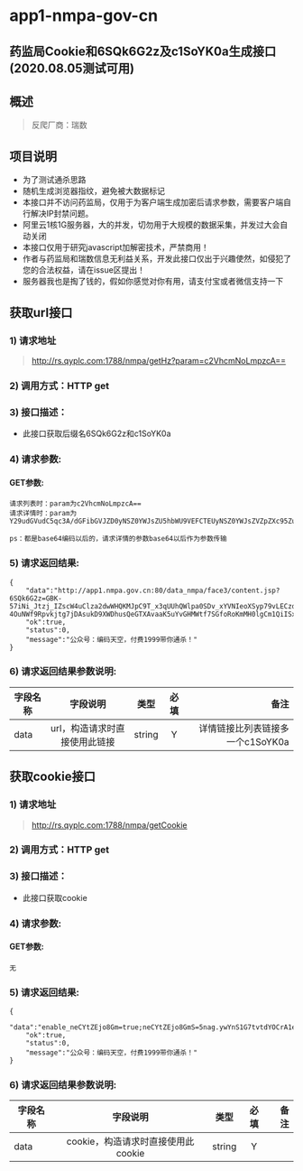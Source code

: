 # app1-nmpa-gov-cn
## 药监局Cookie和6SQk6G2z及c1SoYK0a生成接口(2020.08.05测试可用)
## 概述
> 反爬厂商：瑞数
## 项目说明
- 为了测试通杀思路
- 随机生成浏览器指纹，避免被大数据标记
- 本接口并不访问药监局，仅用于为客户端生成加密后请求参数，需要客户端自行解决IP封禁问题。
- 阿里云1核1G服务器，大的并发，切勿用于大规模的数据采集，并发过大会自动关闭
- 本接口仅用于研究javascript加解密技术，严禁商用！
- 作者与药监局和瑞数信息无利益关系，开发此接口仅出于兴趣使然，如侵犯了您的合法权益，请在issue区提出！
- 服务器我也是掏了钱的，假如你感觉对你有用，请支付宝或者微信支持一下
## 获取url接口

### 1) 请求地址

>http://rs.qyplc.com:1788/nmpa/getHz?param=c2VhcmNoLmpzcA==

### 2) 调用方式：HTTP get

### 3) 接口描述：

* 此接口获取后缀名6SQk6G2z和c1SoYK0a

### 4) 请求参数:

#### GET参数:

```
请求列表时：param为c2VhcmNoLmpzcA==
请求详情时：param为Y29udGVudC5qc3A/dGFibGVJZD0yNSZ0YWJsZU5hbWU9VEFCTEUyNSZ0YWJsZVZpZXc95Zu95Lqn6I2v5ZOBJklkPTY0NzEx

ps：都是base64编码以后的，请求详情的参数base64以后作为参数传输

```
### 5) 请求返回结果:

```
{
    "data":"http://app1.nmpa.gov.cn:80/data_nmpa/face3/content.jsp?6SQk6G2z=GBK-57iNi_Jtzj_IZscW4uClza2dwWHQKMJpC9T_x3qUUhQWlpa0SDv_xYVNIeoXSyp79vLECzd.2roIr0FC0xw.ZAd_dayekMD4K_Un3JfvCGv_zqMDPnGqUe5FSpxNJsX_0AFDCr6ppow4nLaL4xFBRukkSuvzp0Mi7wSsp4.eZbW8T4n19UxbshiqDBuUghxb_oHrazlbN.UJ1.oZ0lHEqpaT7xTfZtQ_Q0KSBbRa31BbIdaonSXV.2OwgIYLhEpwd1_i6m3y5E9SrPK3SCyMqa_z50vI.BQzKMQUeIvsZMcidbQ2D2fJxsGnpnT.9Cq51WFBdpE7lHHId_2rCbASVtJGtct9ntIcrGTlNebjTw.Z&c1SoYK0a=GBK-4OuNWf9Rpvkjtg7jDAsukD9XWDhusQeGTXAvaaK5uYvGHMWtf7SGfoRoKmMH0lgCm1QiISxQezQnAFcrF2LnbYTS_CCgDIGlg.HT9AFFrRSY1D.cgdNTQfdX5euIr_Fl_.np3.U3OWmPHj6n8Lrgdi9sdkhqKhlyscCFWyW5oZ4iY38F1VkOiHTNxvBdTenQ0am9SHsXYYyQTmYihcXUTza",
    "ok":true,
    "status":0,
    "message":"公众号：编码天空，付费1999带你通杀！"
}
```


### 6) 请求返回结果参数说明:
|字段名称       |字段说明         |类型            |必填            |备注     |
| -------------|:--------------:|:--------------:|:--------------:| ------:|
|data|url，构造请求时直接使用此链接|string|Y|详情链接比列表链接多一个c1SoYK0a|




## 获取cookie接口

### 1) 请求地址

>http://rs.qyplc.com:1788/nmpa/getCookie

### 2) 调用方式：HTTP get

### 3) 接口描述：

* 此接口获取cookie

### 4) 请求参数:

#### GET参数:

```
无

```
### 5) 请求返回结果:

```
{
    "data":"enable_neCYtZEjo8Gm=true;neCYtZEjo8GmS=5nag.ywYnS1G7tvtdYOCrA1esU3GBo5PwwaQzprl0f.4A9oN.1pUKlq9OG5P.iLsSiMZCRTPZ79_6UifO5T534A;neCYtZEjo8GmT=5Unz6xTZ.w09qqqmuaCC8cAWWuXrGtZf7SRQnOY4LxdFQW_Zd43CVWTucdQ9bqsLQM1Te.HwiURCdCGGIZslGPEdhjhMX2Dn4IDD5Dj8xQGeuLX7w7dl6uGl5PbDcrrn7sehWts1bEI3hwSbYGioLRw83M82V1QnmtI0C8p8nTSIXhQu9wXk_j.xzmnPx2O9zYnCv3wjZkpS8_R79pxVKK3ny4mrw_5nbShteo9BHm2QIfTe.cPS9wHbeysW3eiXW8bZPECF4jVDXwEkhP.ECIbfuSVLd2sO2ndPSVWCk6z4HeMVPpui_tPVHR7dBsz.EA;",
    "ok":true,
    "status":0,
    "message":"公众号：编码天空，付费1999带你通杀！"
}
```


### 6) 请求返回结果参数说明:
|字段名称       |字段说明         |类型            |必填            |备注     |
| -------------|:--------------:|:--------------:|:--------------:| ------:|
|data|cookie，构造请求时直接使用此cookie|string|Y||
